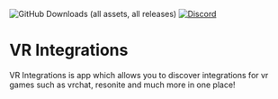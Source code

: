 ![GitHub Downloads (all assets, all releases)](https://img.shields.io/github/downloads/Killers0992/VRIntegrations/total?label=Downloads&labelColor=2e343e&color=00FFFF&style=for-the-badge)
[![Discord](https://img.shields.io/discord/1349056234744975411?label=Discord&labelColor=2e343e&color=00FFFF&style=for-the-badge)]([https://discord.gg/czQCAsDMHa](https://discord.gg/PmykgU3jz5))

# VR Integrations
VR Integrations is app which allows you to discover integrations for vr games such as vrchat, resonite and much more in one place!
